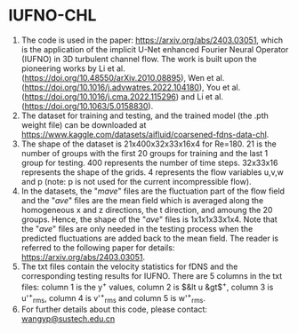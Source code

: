 # IUFNO-CHL
1. The code is used in the paper: https://arxiv.org/abs/2403.03051, which is the application of the implicit U-Net enhanced Fourier Neural Operator (IUFNO) in 3D turbulent channel flow. The work is built upon the pioneering works by Li et al. (https://doi.org/10.48550/arXiv.2010.08895), Wen et al. (https://doi.org/10.1016/j.advwatres.2022.104180), You et al. (https://doi.org/10.1016/j.cma.2022.115296) and Li et al. (https://doi.org/10.1063/5.0158830).
2. The dataset for training and testing, and the trained model (the .pth weight file) can be downloaded at https://www.kaggle.com/datasets/aifluid/coarsened-fdns-data-chl.
3. The shape of the dataset is 21x400x32x33x16x4 for Re=180. 21 is the number of groups with the first 20 groups for training and the last 1 group for testing. 400 represents the number of time steps. 32x33x16 represents the shape of the grids. 4 represents the flow variables u,v,w and p (note: p is not used for the current incompressible flow).
4. In the datasets, the "*mave*" files are the fluctuation part of the flow field and the "*ave*" files are the mean field which is averaged along the homogeneous x and z directions, the t direction, and amoung the 20 groups. Hence, the shape of the "*ave*" files is 1x1x1x33x1x4. Note that the "*ave*" files are only needed in the testing process when the predicted fluctuations are added back to the mean field. The reader is referred to the following paper for details:
https://arxiv.org/abs/2403.03051.  
6. The txt files contain the velocity statistics for fDNS and the corresponding testing results for IUFNO. There are 5 columns in the txt files: column 1 is the y<sup>+</sup> values, column 2 is $&lt u &gt$<sup>+</sup>, column 3 is u'<sup>+</sup><sub>rms</sub>, column 4 is v'<sup>+</sup><sub>rms</sub> and column 5 is w'<sup>+</sup><sub>rms</sub>.
7. For further details about this code, please contact: wangyp@sustech.edu.cn
